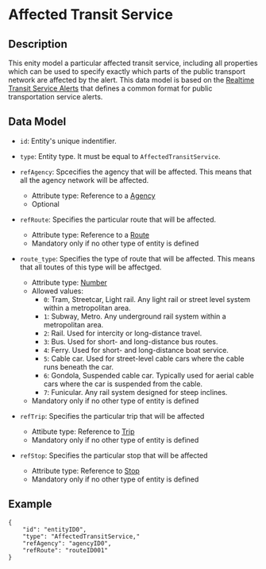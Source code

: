 # Affected Transit Service

## Description
This enity model a particular affected transit service, including all properties which can be used to specify exactly which parts of the public transport network are affected by the alert. This data model is based on the [Realtime Transit Service Alerts](https://developers.google.com/transit/gtfs-realtime/guides/service-alerts) that defines a common format for public transportation service alerts.

## Data Model

- ```id```: Entity's unique indentifier.

- ```type```: Entity type. It must be equal to ```AffectedTransitService```.

- ```refAgency```: Spcecifies the agency that will be affected. This means that all the agency network will be affected.
	- Attribute type: Reference to a [Agency](https://github.com/ftcardoso/dataModels/blob/public_transportation_2/Transportation/PublicTransportTrip/Agency/doc/spec.md)
	- Optional

- ```refRoute```: Specifies the particular route that will be affected.
	- Attribute type: Reference to a [Route](https://github.com/ftcardoso/dataModels/blob/public_transportation_2/Transportation/PublicTransportTrip/Route/doc/spec.md)
	- Mandatory only if no other type of entity is defined

- ```route_type```: Specifies the type of route that will be affected. This means that all toutes of this type will be affectged.
	- Attribute type: [Number](https://github.com/schema.org/Number)
	- Allowed values:
		- ```0```: Tram, Streetcar, Light rail. Any light rail or street level system within a metropolitan area.
		- ```1```: Subway, Metro. Any underground rail system within a metropolitan area.
		- ```2```: Rail. Used for intercity or long-distance travel.
		- ```3```: Bus. Used for short- and long-distance bus routes.
		- ```4```: Ferry. Used for short- and long-distance boat service.
		- ```5```: Cable car. Used for street-level cable cars where the cable runs beneath the car.
		- ```6```: Gondola, Suspended cable car. Typically used for aerial cable cars where the car is suspended from the cable.
		- ```7```: Funicular. Any rail system designed for steep inclines.
	- Mandatory only if no other type of entity is defined

- ```refTrip```: Specifies the particular trip that will be affected
	- Attibute type: Reference to [Trip](https://github.com/ftcardoso/dataModels/blob/public_transportation_2/Transportation/PublicTransportTrip/Trip/doc/spec.md)
	- Mandatory only if no other type of entity is defined

- ```refStop```: Specifies the particular stop that will be affected
	- Attribute type: Reference to [Stop](https://github.com/ftcardoso/dataModels/blob/public_transportation_2/Transportation/PublicTransportTrip/Stop/doc/spec.md)
	- Mandatory only if no other type of entity is defined


## Example

```
{
    "id": "entityID0",
    "type": "AffectedTransitService,"
    "refAgency": "agencyID0",
    "refRoute": "routeID001"
}
```

